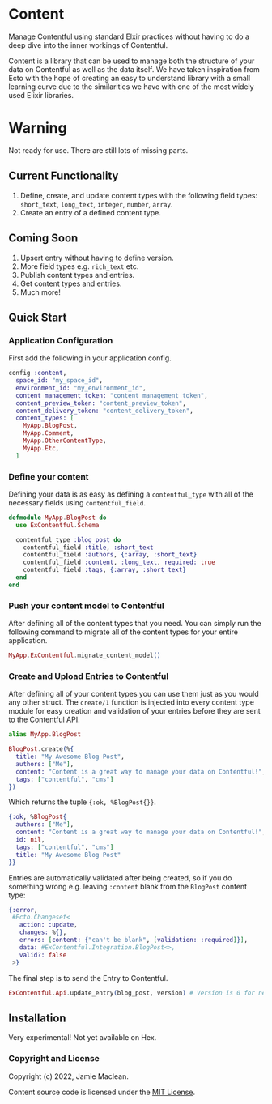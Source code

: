 # Content

Manage Contentful using standard Elxir practices without having to do a deep dive into the inner workings of Contentful.

Content is a library that can be used to manage both the structure of your data on Contentful as well as the data itself. We have taken inspiration from Ecto with the hope of creating an easy to understand library with a small learning curve due to the similarities we have with one of the most widely used Elixir libraries.

# Warning

Not ready for use. There are still lots of missing parts.

## Current Functionality

1. Define, create, and update content types with the following field types: `short_text`, `long_text`, `integer`, `number`, `array`.
2. Create an entry of a defined content type.

## Coming Soon

1. Upsert entry without having to define version.
2. More field types e.g. `rich_text` etc.
3. Publish content types and entries.
4. Get content types and entries.
5. Much more!

## Quick Start

### Application Configuration

First add the following in your application config.

```elixir
config :content,
  space_id: "my_space_id",
  environment_id: "my_environment_id",
  content_management_token: "content_management_token",
  content_preview_token: "content_preview_token",
  content_delivery_token: "content_delivery_token",
  content_types: [
    MyApp.BlogPost,
    MyApp.Comment,
    MyApp.OtherContentType,
    MyApp.Etc,
  ]
```

### Define your content

Defining your data is as easy as defining a `contentful_type` with all of the necessary fields using `contentful_field`.

```elixir
defmodule MyApp.BlogPost do
  use ExContentful.Schema

  contentful_type :blog_post do
    contentful_field :title, :short_text
    contentful_field :authors, {:array, :short_text}
    contentful_field :content, :long_text, required: true
    contentful_field :tags, {:array, :short_text}
  end
end
```

### Push your content model to Contentful

After defining all of the content types that you need. You can simply run the following command to migrate all of the content types for your entire application.

  ```elixir
MyApp.ExContentful.migrate_content_model()
  ```

### Create and Upload Entries to Contentful

After defining all of your content types you can use them just as you would any other struct. The `create/1` function is injected into every content type module for easy creation and validation of your entries before they are sent to the Contentful API.

```elixir
alias MyApp.BlogPost

BlogPost.create(%{
  title: "My Awesome Blog Post",
  authors: ["Me"],
  content: "Content is a great way to manage your data on Contentful!",
  tags: ["contentful", "cms"]
})
```

Which returns the tuple `{:ok, %BlogPost{}}`.

```elixir
{:ok, %BlogPost{
  authors: ["Me"],
  content: "Content is a great way to manage your data on Contentful!",
  id: nil,
  tags: ["contentful", "cms"]
  title: "My Awesome Blog Post"
}}
```

Entries are automatically validated after being created, so if you do something wrong e.g. leaving `:content` blank from the `BlogPost` content type:

```elixir
{:error,
 #Ecto.Changeset<
   action: :update,
   changes: %{},
   errors: [content: {"can't be blank", [validation: :required]}],
   data: #ExContentful.Integration.BlogPost<>,
   valid?: false
 >}
```

The final step is to send the Entry to Contentful. 

```elixir
ExContentful.Api.update_entry(blog_post, version) # Version is 0 for new entry
```

## Installation

Very experimental! Not yet available on Hex.

### Copyright and License

Copyright (c) 2022, Jamie Maclean.

Content source code is licensed under the [MIT License](LICENSE.md).
